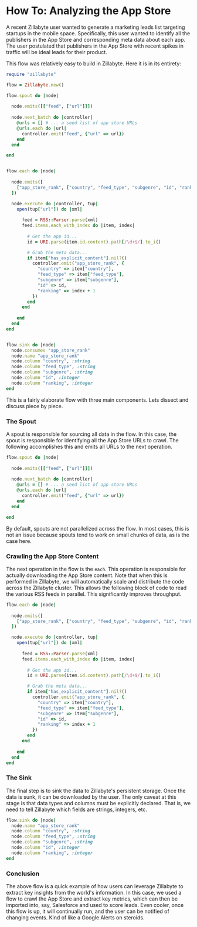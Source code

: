 # How To: Analyzing the App Store

A recent Zillabyte user wanted to generate a marketing leads list targeting startups in the mobile space.  Specifically, this user wanted to identify all the publishers in the App Store and corresponding meta data about each app.  The user postulated that publishers in the App Store with recent spikes in traffic will be ideal leads for their product.

This flow was relatively easy to build in Zillabyte.  Here it is in its entirety: 

```ruby
require "zillabyte"

flow = Zillabyte.new()

flow.spout do |node|
  
  node.emits([["feed", ["url"]]])
  
  node.next_batch do |controller|
    @urls = [] # ... a seed list of app store URLs
    @urls.each do |url|
      controller.emit("feed", {"url" => url})
    end
  end

end


flow.each do |node|
  
  node.emits([
    ["app_store_rank", ["country", "feed_type", "subgenre", "id", "ranking"]]
  ])

  node.execute do |controller, tup|
    open(tup["url"]) do |xml|
      
      feed = RSS::Parser.parse(xml)
      feed.items.each_with_index do |item, index|
        
        # Get the app id...
        id = URI.parse(item.id.content).path[/\d+$/].to_i()

        # Grab the meta data... 
        if item["has_explicit_content"].nil?()
          controller.emit("app_store_rank", {
            "country" => item["country"],
            "feed_type" => item["feed_type"],
            "subgenre" => item["subgenre"],
            "id" => id,
            "ranking" => index + 1
          })
        end
      end
      
    end
  end
end


flow.sink do |node|
  node.consumes "app_store_rank"
  node.name "app_store_rank"
  node.column "country", :string
  node.column "feed_type", :string
  node.column "subgenre", :string
  node.column "id", :integer
  node.column "ranking", :integer
end
```

This is a fairly elaborate flow with three main components. Lets dissect and discuss piece by piece. 

### The Spout

A spout is responsible for sourcing all data in the flow.  In this case, the spout is responsible for identifying all the App Store URLs to crawl.  The following accomplishes this and emits all URLs to the next operation. 

```ruby
flow.spout do |node|
  
  node.emits([["feed", ["url"]]])
  
  node.next_batch do |controller|
    @urls = [] # ... a seed list of app store URLs
    @urls.each do |url|
      controller.emit("feed", {"url" => url})
    end
  end

end
```

By default, spouts are not parallelized across the flow.  In most cases, this is not an issue because spouts tend to work on small chunks of data, as is the case here. 

### Crawling the App Store Content

The next operation in the flow is the `each`.  This operation is responsible for actually downloading the App Store content.  Note that when this is performed in Zillabyte, we will automatically scale and distribute the code across the Zillabyte cluster.  This allows the following block of code to read the various RSS feeds in parallel. This significantly improves throughput. 

```ruby
flow.each do |node|
  
  node.emits([
    ["app_store_rank", ["country", "feed_type", "subgenre", "id", "ranking"]]
  ])

  node.execute do |controller, tup|
    open(tup["url"]) do |xml|
      
      feed = RSS::Parser.parse(xml)
      feed.items.each_with_index do |item, index|
        
        # Get the app id...
        id = URI.parse(item.id.content).path[/\d+$/].to_i()

        # Grab the meta data... 
        if item["has_explicit_content"].nil?()
          controller.emit("app_store_rank", {
            "country" => item["country"],
            "feed_type" => item["feed_type"],
            "subgenre" => item["subgenre"],
            "id" => id,
            "ranking" => index + 1
          })
        end
      end
      
    end
  end
end
```

### The Sink

The final step is to sink the data to Zillabyte's persistent storage.  Once the data is sunk, it can be downloaded by the user.  The only caveat at this stage is that data types and columns must be explicitly declared.  That is, we need to tell Zillabyte which fields are strings, integers, etc. 

```ruby
flow.sink do |node|
  node.name "app_store_rank"
  node.column "country", :string
  node.column "feed_type", :string
  node.column "subgenre", :string
  node.column "id", :integer
  node.column "ranking", :integer
end
```


### Conclusion 

The above flow is a quick example of how users can leverage Zillabyte to extract key insights from the world's information.  In this case, we used a flow to crawl the App Store and extract key metrics, which can then be imported into, say, Salesforce and used to score leads.  Even cooler, once this flow is up, it will continually run, and the user can be notified of changing events.  Kind of like a Google Alerts on steroids. 

